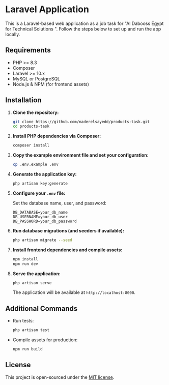 # Laravel Application

This is a Laravel-based web application as a job task for "Al Dabooss Egypt for Technical Solutions
". Follow the steps below to set up and run the app locally.

## Requirements

- PHP >= 8.3
- Composer
- Laravel >= 10.x
- MySQL or PostgreSQL
- Node.js & NPM (for frontend assets)

## Installation

1. **Clone the repository:**

   ```bash
   git clone https://github.com/naderelsayedd/products-task.git
   cd products-task
   ```

2. **Install PHP dependencies via Composer:**

   ```bash
   composer install
   ```

3. **Copy the example environment file and set your configuration:**

   ```bash
   cp .env.example .env
   ```

4. **Generate the application key:**

   ```bash
   php artisan key:generate
   ```

5. **Configure your `.env` file:**

   Set the database name, user, and password:
   ```dotenv
   DB_DATABASE=your_db_name
   DB_USERNAME=your_db_user
   DB_PASSWORD=your_db_password
   ```

6. **Run database migrations (and seeders if available):**

   ```bash
   php artisan migrate --seed
   ```

7. **Install frontend dependencies and compile assets:**

   ```bash
   npm install
   npm run dev
   ```

8. **Serve the application:**

   ```bash
   php artisan serve
   ```

   The application will be available at `http://localhost:8000`.

## Additional Commands

- Run tests:
  ```bash
  php artisan test
  ```

- Compile assets for production:
  ```bash
  npm run build
  ```

## License

This project is open-sourced under the [MIT license](LICENSE).
